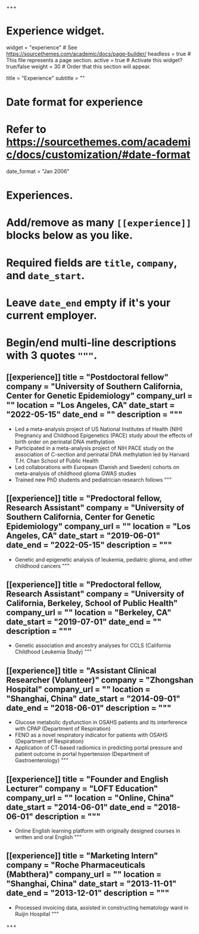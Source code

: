 +++
# Experience widget.
widget = "experience"  # See https://sourcethemes.com/academic/docs/page-builder/
headless = true  # This file represents a page section.
active = true  # Activate this widget? true/false
weight = 30  # Order that this section will appear.

title = "Experience"
subtitle = ""

# Date format for experience
#   Refer to https://sourcethemes.com/academic/docs/customization/#date-format
date_format = "Jan 2006"

# Experiences.
#   Add/remove as many `[[experience]]` blocks below as you like.
#   Required fields are `title`, `company`, and `date_start`.
#   Leave `date_end` empty if it's your current employer.
#   Begin/end multi-line descriptions with 3 quotes `"""`.

[[experience]]
  title = "Postdoctoral fellow"
  company = "University of Southern California, Center for Genetic Epidemiology"
  company_url = ""
  location = "Los Angeles, CA"
  date_start = "2022-05-15"
  date_end = ""
  description = """
  ---
  
  * Led a meta-analysis project of US National Institutes of Health (NIH) Pregnancy and Childhood Epigenetics (PACE) study about the effects of birth order on perinatal DNA methylation
  * Participated in a meta-analysis project of NIH PACE study on the association of C-section and perinatal DNA methylation led by Harvard T.H. Chan School of Public Health
  * Led collaborations with European (Danish and Sweden) cohorts on meta-analysis of childhood glioma GWAS studies
  * Trained new PhD students and pediatrician research follows
  """

[[experience]]
  title = "Predoctoral fellow, Research Assistant"
  company = "University of Southern California, Center for Genetic Epidemiology"
  company_url = ""
  location = "Los Angeles, CA"
  date_start = "2019-06-01"
  date_end = "2022-05-15"
  description = """
  ---
  
  * Genetic and epigenetic analysis of leukemia, pediatric glioma, and other childhood cancers
  """

[[experience]]
  title = "Predoctoral fellow, Research Assistant"
  company = "University of California, Berkeley, School of Public Health"
  company_url = ""
  location = "Berkeley, CA"
  date_start = "2019-07-01"
  date_end = ""
  description = """
  ---
  
  * Genetic association and ancestry analyses for CCLS (California Childhood Leukemia Study)
  """

[[experience]]
  title = "Assistant Clinical Researcher (Volunteer)"
  company = "Zhongshan Hospital"
  company_url = ""
  location = "Shanghai, China"
  date_start = "2014-09-01"
  date_end = "2018-06-01"
  description = """
  ---
  
  * Glucose metabolic dysfunction in OSAHS patients and its interference with CPAP (Department of Respiration)
  * FENO as a novel respiratory indicator for patients with OSAHS (Department of Respiration)
  * Application of CT-based radiomics in predicting portal pressure and patient outcome in portal hypertension (Department of Gastroenterology)
  """

[[experience]]
  title = "Founder and English Lecturer"
  company = "LOFT Education"
  company_url = ""
  location = "Online, China"
  date_start = "2014-06-01"
  date_end = "2018-06-01"
  description = """
  ---
  
  * Online English learning platform with originally designed courses in written and oral English
  """
  
 [[experience]]
  title = "Marketing Intern"
  company = "Roche Pharmaceuticals (Mabthera)"
  company_url = ""
  location = "Shanghai, China"
  date_start = "2013-11-01"
  date_end = "2013-12-01"
  description = """
  ---
  
  * Processed invoicing data, assisted in constructing hematology ward in Ruijin Hospital
  """

+++
